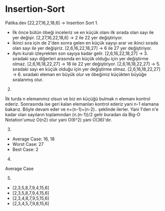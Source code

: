 # Insertion-Sort
Patika.dev
[22,27,16,2,18,6] -> Insertion Sort
1.
- İlk önce bütün öbeği inceleriz ve en küçük olanı ilk sırada olan sayı ile yer değişir.
  [2,27,16,22,18,6] -> 2 ile 22 yer değiştiriyor.
- İkinci sıra için de 2'den sonra gelen en küçük sayıyı arar ve ikinci sırada olan sayı ile yer değişiriz.
  [2,6,16,22,18,27] -> 6 ile 27 yer değiştiriyor.
- Aynı kuralı izleyrekten son sayıya kadar gelir.
  [2,6,16,22,18,27] -> 3. sıradaki sayı diğerleri arasında en küçük olduğu için yer değiştirme olmaz.
  [2,6,16,18,22,27] -> 18 ile 22 yer değiştiriyor.
  [2,6,16,18,22,27] -> 5. sıradaki sayı en küçük olduğu için yer değiştirme olmaz.
  [2,6,16,18,22,27] -> 6. sıradaki eleman en büyük olur ve öbeğimiz küçükten büyüğe sıralanmış olur.

2.
İlk turda n elemanımız olsun ve biz en küçüğü bulmak n elemanı kontrol ederiz. Sonrasında ise geri kalan elemanları kontrol ederiz yani n-1 elamana bakarız. Böyle devam eder ve n+(n-1)+(n-2).. şeklinde ilerler. Yani 1'den n'e kadar olan sayıların toplamından (n.(n-1))/2 gelir buradan da Big-O Notation'umuz O(n2) olur yani O(6^2) yani O(36)'dır.

3.
- Average Case: 16, 18
- Worst Case: 27
- Best Case: 2

4.
Average Case

5.
- [2,3,5,8,7,9,4,15,6]
- [2,3,5,8,7,9,4,15,6]
- [2,3,4,8,7,9,5,15,6]
- [2,3,4,5,7,9,8,15,6]

